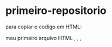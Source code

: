 # primeiro-repositorio

para copiar o codigo em HTML:
<html>
   <hl>meu primeiro arquivo HTML</h
    </html>
  , , ,
